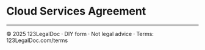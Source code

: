 # Cloud Services Agreement

---
© 2025 123LegalDoc · DIY form · Not legal advice · Terms: 123LegalDoc.com/terms
